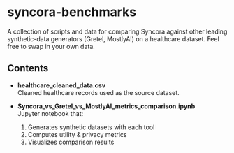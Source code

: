 # syncora-benchmarks

A collection of scripts and data for comparing Syncora against other leading synthetic-data generators (Gretel, MostlyAI) on a healthcare dataset. Feel free to swap in your own data.

## Contents

- **healthcare_cleaned_data.csv**  
  Cleaned healthcare records used as the source dataset.

- **Syncora_vs_Gretel_vs_MostlyAI_metrics_comparison.ipynb**  
  Jupyter notebook that:
  1. Generates synthetic datasets with each tool  
  2. Computes utility & privacy metrics  
  3. Visualizes comparison results  

